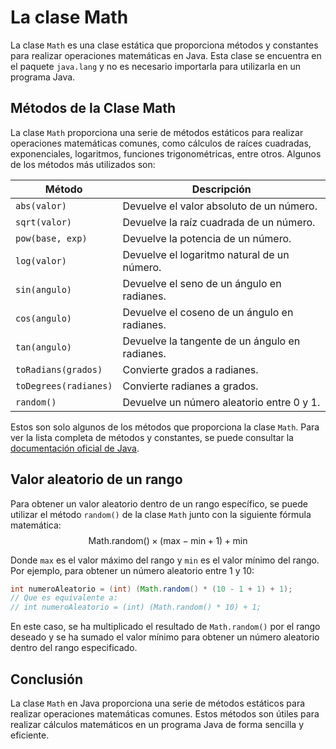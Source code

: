 # La clase Math

La clase `Math` es una clase estática que proporciona métodos y constantes para realizar operaciones matemáticas en
Java. Esta clase se encuentra en el paquete `java.lang` y no es necesario importarla para utilizarla en un programa
Java.

## Métodos de la Clase Math

La clase `Math` proporciona una serie de métodos estáticos para realizar operaciones matemáticas comunes, como
cálculos de raíces cuadradas, exponenciales, logaritmos, funciones trigonométricas, entre otros. Algunos de los métodos
más utilizados son:

| Método                | Descripción                                    |
|-----------------------|------------------------------------------------|
| `abs(valor)`          | Devuelve el valor absoluto de un número.       |
| `sqrt(valor)`         | Devuelve la raíz cuadrada de un número.        |
| `pow(base, exp)`      | Devuelve la potencia de un número.             |
| `log(valor)`          | Devuelve el logaritmo natural de un número.    |
| `sin(angulo)`         | Devuelve el seno de un ángulo en radianes.     |
| `cos(angulo)`         | Devuelve el coseno de un ángulo en radianes.   |
| `tan(angulo)`         | Devuelve la tangente de un ángulo en radianes. |
| `toRadians(grados)`   | Convierte grados a radianes.                   |
| `toDegrees(radianes)` | Convierte radianes a grados.                   |
| `random()`            | Devuelve un número aleatorio entre 0 y 1.      |

Estos son solo algunos de los métodos que proporciona la clase `Math`. Para ver la lista completa de métodos y
constantes, se puede consultar
la [documentación oficial de Java](https://docs.oracle.com/en/java/javase/11/docs/api/java.base/java/lang/Math.html).

## Valor aleatorio de un rango

Para obtener un valor aleatorio dentro de un rango específico, se puede utilizar el método `random()` de la clase
`Math` junto con la siguiente fórmula
matemática: $$\text{Math.random()} \times (\text{max} - \text{min} + 1) + \text{min}$$

Donde `max` es el valor máximo del rango y `min` es el valor mínimo del rango. Por ejemplo, para obtener un número
aleatorio entre 1 y 10:

```java
int numeroAleatorio = (int) (Math.random() * (10 - 1 + 1) + 1);
// Que es equivalente a:
// int numeroAleatorio = (int) (Math.random() * 10) + 1;
```

En este caso, se ha multiplicado el resultado de `Math.random()` por el rango deseado y se ha sumado el valor mínimo
para obtener un número aleatorio dentro del rango especificado.

## Conclusión

La clase `Math` en Java proporciona una serie de métodos estáticos para realizar operaciones matemáticas comunes. Estos
métodos son útiles para realizar cálculos matemáticos en un programa Java de forma sencilla y eficiente.